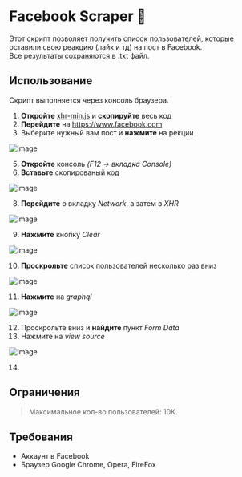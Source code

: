 # Facebook Scraper :space_invader:

Этот скрипт позволяет получить список пользователей, которые оставили свою реакцию (лайк и тд) на пост в Facebook.<br>
Все результаты сохраняются в .txt файл.

## Использование
Скрипт выполняется через консоль браузера.

1. **Откройте** [xhr-min.js](https://github.com/obrienser/Facebook-Scraper/blob/main/xhr-min.js) и **скопируйте** весь код
2. **Перейдите** на https://www.facebook.com
3. Выберите нужный вам пост и **нажмите** на рекции

![image](https://user-images.githubusercontent.com/50111192/124273235-6d21ec00-db48-11eb-86b1-321dd8f24aab.png)

5. **Откройте** консоль *(F12 -> вкладка Console)*
6. **Вставьте** скопированый код

![image](https://user-images.githubusercontent.com/50111192/124273754-179a0f00-db49-11eb-863e-b38f540e4d4e.png)

8. **Перейдите** о вкладку *Network*, а затем в *XHR*

![image](https://user-images.githubusercontent.com/50111192/124274143-92632a00-db49-11eb-861c-8612b0ee904b.png)

9. **Нажмите** кнопку *Clear*

![image](https://user-images.githubusercontent.com/50111192/124274369-db1ae300-db49-11eb-8241-0245b1f74bcb.png)

10. **Проскрольте** список пользователей несколько раз вниз

![image](https://user-images.githubusercontent.com/50111192/124274811-64321a00-db4a-11eb-97af-f2ab95df6788.png)

11. **Нажмите** на *graphql*

![image](https://user-images.githubusercontent.com/50111192/124274956-917ec800-db4a-11eb-97a0-63f97603e756.png)

12. Проскрольте вниз и **найдите** пункт *Form Data*
13. Нажмите на *view source*

![image](https://user-images.githubusercontent.com/50111192/124275278-f0dcd800-db4a-11eb-93df-0865a1375f45.png)

14. 


## Ограничения
>Максимальное кол-во пользователей: 10К.

## Требования
* Аккаунт в Facebook
* Браузер Google Chrome, Opera, FireFox
